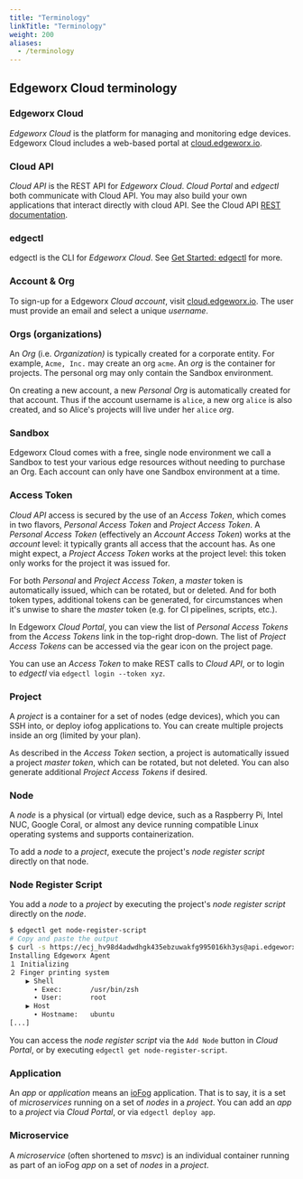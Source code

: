```yaml
---
title: "Terminology"
linkTitle: "Terminology"
weight: 200
aliases:
  - /terminology
---
```


## Edgeworx Cloud terminology

### Edgeworx Cloud

_Edgeworx Cloud_ is the platform for managing and monitoring edge devices. Edgeworx Cloud includes a
web-based portal at [cloud.edgeworx.io](https://cloud.edgeworx.io).

### Cloud API
<!-- TODO add correct link below, might be https://api.edgeworx.io/v1/docs -->
_Cloud API_ is the REST API for _Edgeworx Cloud_. _Cloud Portal_ and _edgectl_ both communicate with
Cloud API. You may also build your own applications that interact directly with cloud API. See the
Cloud API [REST documentation](https://edgeworx.io).

### edgectl

edgectl is the CLI for _Edgeworx Cloud_. See [Get Started: edgectl](/docs/cloud/edgectl) for more.

### Account & Org

To sign-up for a Edgeworx _Cloud_ _account_, visit [cloud.edgeworx.io](https://cloud.edgeworx.io). The user
must provide an email and select a unique _username_.

### Orgs (organizations)

An _Org_ (i.e. _Organization)_ is typically created for a corporate entity. For
example, `Acme, Inc.` may create an org `acme`. An _org_ is the container for projects. The personal org may only contain the Sandbox environment. 

On creating a new account, a new _Personal Org_ is automatically created for that account. Thus if
the account username is `alice`, a new org `alice` is also created, and so Alice's projects will
live under her `alice` _org_.

### Sandbox

Edgeworx Cloud comes with a free, single node environment we call a Sandbox to test your various edge resources without needing to purchase an Org. Each account can only have one Sandbox environment at a time. 

### Access Token

_Cloud API_ access is secured by the use of an _Access Token_, which comes in two flavors, _Personal
Access Token_ and _Project Access Token_. A _Personal Access Token_ (effectively an _Account Access
Token_) works at the _account_ level: it typically grants all access that the account has. As one
might expect, a _Project Access Token_ works at the project level: this token only works for the
project it was issued for.

For both _Personal_ and _Project Access Token_, a _master_ token is automatically issued, which can
be rotated, but or deleted. And for both token types, additional tokens can be generated, for
circumstances when it's unwise to share the _master_ token (e.g. for CI pipelines, scripts, etc.).

In Edgeworx _Cloud Portal_, you can view the list of _Personal Access Tokens_ from the _Access Tokens_
link in the top-right drop-down. The list of _Project Access Tokens_ can be accessed via the gear
icon on the project page.

You can use an _Access Token_ to make REST calls to _Cloud API_, or to login to _edgectl_
via `edgectl login --token xyz`.

### Project

A _project_ is a container for a set of nodes (edge devices), which you can SSH into, or deploy
iofog applications to. You can create multiple projects inside an org (limited by your plan).

As described in the _Access Token_ section, a project is automatically issued a project _master
token_, which can be rotated, but not deleted. You can also generate additional _Project Access
Tokens_ if desired.

### Node

A _node_ is a physical (or virtual) edge device, such as a Raspberry Pi, Intel NUC, Google Coral, or
almost any device running compatible Linux operating systems and supports containerization. 

To add a _node_ to a _project_, execute the project's _node register script_ directly on that node.

### Node Register Script

You add a _node_ to a _project_ by executing the project's _node register script_ directly on the
_node_.

```bash
$ edgectl get node-register-script
# Copy and paste the output
$ curl -s https://ecj_hv98d4adwdhgk435ebzuwakfg995016kh3ys@api.edgeworx.io/v1/project/6077569f-4351-4245-a3e2-41d2452857d5/node-register-script | sudo bash
Installing Edgeworx Agent
１ Initializing
２ Finger printing system
    ▶ Shell
      ∙ Exec:       /usr/bin/zsh
      ∙ User:       root
    ▶ Host
      ∙ Hostname:   ubuntu
[...]
```

You can access the _node register script_ via the `Add Node` button in _Cloud Portal_, or by
executing `edgectl get node-register-script`.

### Application

An _app_ or _application_ means
an [ioFog](https://iofog.org/docs/2/developing-microservices/overview.html) application. That is to
say, it is a set of _microservices_ running on a set of _nodes_ in a _project_. You can add an _app_
to a _project_ via _Cloud Portal_, or via `edgectl deploy app`.

### Microservice

A _microservice_ (often shortened to _msvc_) is an individual container running as part of an
ioFog _app_ on a set of _nodes_ in a _project_.
